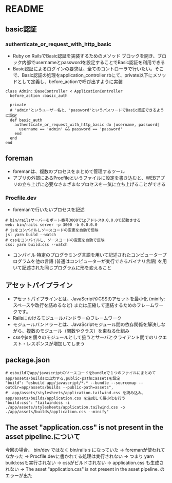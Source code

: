 # README

## basic認証
### authenticate_or_request_with_http_basic
  * Ruby on RailsでBasic認証を実装するためのメソッド
ブロックを開き、ブロック内部でusernameとpasswordを設定することでBasic認証を利用できる
* Basic認証によるログインの要求は、全てのコントローラで行いたい。そこで、Basic認証の処理をapplication_controller.rbにて、private以下にメソッドとして定義し、before_actionで呼び出すように実装


```
class Admin::BaseController < ApplicationController
  before_action :basic_auth

  private
  # 'admin'というユーザー名と、'password'というパスワードでBasic認証できるように設定
  def basic_auth
    authenticate_or_request_with_http_basic do |username, password|
      username == 'admin' && password == 'password'
    end
  end
end
```

## foreman
* foremanは、複数のプロセスをまとめて管理するツール
* アプリの外部にあるProcfileというファイルに設定を書き込むと、WEBアプリの立ち上げに必要なさまざまなプロセスを一気に立ち上げることができる

### Procfile.dev
* foremanで行いたいプロセスを記述
```
# bin/railsサーバーをポート番号3000でipアドレス0.0.0.0で起動させる
web: bin/rails server -p 3000 -b 0.0.0.0
# jsをコンパイルしソースコードの変更を自動で反映
js: yarn build --watch
# cssをコンパイルし、ソースコードの変更を自動で反映
css: yarn build:css --watch
```
* コンパイル
特定のプログラミング言語を用いて記述されたコンピュータープログラムを他の言語 (普通はコンピューターが実行できるバイナリ言語) を用いて記述された同じプログラムに形を変えること

## アセットパイプライン
* アセットパイプラインとは、JavaScriptやCSSのアセットを最小化 (minify: スペースや改行を詰めるなど) または圧縮して連結するためのフレームワークです。
* Railsにおけるモジュールバンドラーのフレームワーク
* モジュールバンドラーとは、JavaScriptモジュール間の依存関係を解決しながら、複数のモジュール（関数やクラス）を束ねる仕組み
* cssやjsを個々のモジュールとして扱うとサーバとクライアント間でのリクエスト・レスポンスが増加してしまう

## package.json
```
# esbuildでapp/javascriptのソースコードをbundleで１つのファイルにまとめてapp/assets/buildsに出力する,public-pathにassetsを設定
"build": "esbuild app/javascript/*.* --bundle --sourcemap --outdir=app/assets/builds --public-path=assets",
#  app/assets/stylesheets/application.tailwind.css を読み込み、app/assets/builds/application.css を生成して最小化を行う
"build:css": "tailwindcss -i ./app/assets/stylesheets/application.tailwind.css -o ./app/assets/builds/application.css --minify"
```

## The asset "application.css" is not present in the asset pipeline.について
今回の場合、
bin/dev ではなく bin/rails s になっていた -> foremanが使われてなかった -> Procfile.devに書かれてる処理は実行されない -> つまり yarn build:cssも実行されない -> cssがビルドされない -> application.css も生成されない -> The asset "application.css" is not present in the asset pipeline. のエラーが出た
